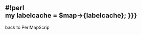 #!perl                             
my labelcache = $map->{labelcache};
}}}                                
----                               
back to PerlMapScrip

